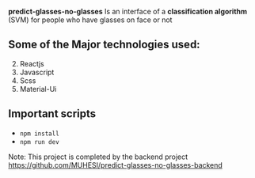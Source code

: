 **predict-glasses-no-glasses**  Is an interface of a **classification algorithm** (SVM) for people who have glasses on face or not 

## Some of the Major technologies used:

2. Reactjs
3. Javascript
4. Scss
5. Material-Ui

## Important scripts 
 - `npm install` 
 - `npm run dev` 

Note: This project is completed by the backend project https://github.com/MUHESI/predict-glasses-no-glasses-backend

